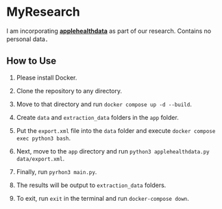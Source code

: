 # MyResearch
I am incorporating [**applehealthdata**](https://github.com/tdda/applehealthdata) as part of our research.
Contains no personal data．

## How to Use

1. Please install Docker.

2. Clone the repository to any directory.

3. Move to that directory and run ```docker compose up -d --build```.

4. Create `data` and `extraction_data` folders in the `app` folder.

5. Put the `export.xml` file into the `data` folder and execute ```docker compose exec python3 bash```.

6. Next, move to the `app` directory and run ```python3 applehealthdata.py data/export.xml```.

7. Finally, run ```pyrhon3 main.py```.

8. The results will be output to `extraction_data` folders.

10. To exit, run ```exit``` in the terminal and run ```docker-compose down```.

